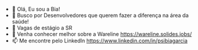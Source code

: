 - 👋 Olá, Eu sou a Bia!
- 👀 Busco por Desenvolvedores que querem fazer a diferença na área da saúde!
- 🌱 Vagas de estágio a SR
- 💞️ Venha conhecer melhor sobre a Wareline https://wareline.solides.jobs/
- 📫 Me encontre pelo LinkedIn https://www.linkedin.com/in/psibiagarcia

<!---
Bia-techrecruiter/Bia-techrecruiter is a ✨ special ✨ repository because its `README.md` (this file) appears on your GitHub profile.
You can click the Preview link to take a look at your changes.
--->
